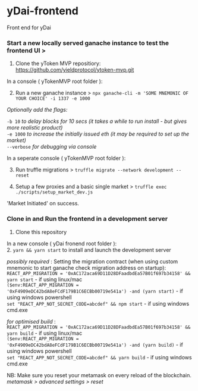 # yDai-frontend
Front end for yDai 

### Start a new locally served ganache instance to test the frontend UI > 

1. Clone the yToken MVP repositiory: https://github.com/yieldprotocol/ytoken-mvp.git

In a console ( yTokenMVP root folder ):

2. Run a new ganache instance >
`npx ganache-cli -m 'SOME MNEMONIC OF YOUR CHOICE' -i 1337 -e 1000`

*Optionally add the flags:*

`-b 10` *to delay blocks for 10 secs (it takes a while to run install - but gives more realistic product)*  
`-e 1000` *to increase the initially issued eth (it may be required to set up the market)*  
`--verbose` *for debugging via console*  

In a seperate console ( yTokenMVP root folder ):

3. Run truffle migrations >
`truffle migrate --network development --reset`  

4. Setup a few proxies and a basic single market >
`truffle exec ./scripts/setup_market_dev.js`

'Market Initiated' on success. 


### Clone in and Run the frontend in a development server

1. Clone this repository

In a new console ( yDai fronend root folder ):  
2. `yarn && yarn start` to install and launch the development server

*possibly required* : Setting the migration contract (when using custom mnemonic to start ganache check migration address on startup):  
`REACT_APP_MIGRATION = '0xAC172aca69D11D28DFaadbdEa57B01f697b34158' && yarn start`  - if using linux/mac  
`($env:REACT_APP_MIGRATION = '0xF4909eDC42bdA8eFCdF179B1C6ECBb00719e541a') -and (yarn start)`  - if using windows powershell  
`set "REACT_APP_NOT_SECRET_CODE=abcdef" && npm start` - if using windows cmd.exe  

*for optimised build* :  
`REACT_APP_MIGRATION = '0xAC172aca69D11D28DFaadbdEa57B01f697b34158' && yarn build`  - if using linux/mac  
`($env:REACT_APP_MIGRATION = '0xF4909eDC42bdA8eFCdF179B1C6ECBb00719e541a') -and (yarn build)`  - if using windows powershell  
`set "REACT_APP_NOT_SECRET_CODE=abcdef" && yarn build` - if using windows cmd.exe

NB: Make sure you reset your metamask on every reload of the blockchain.  
*metamask > advanced settings > reset*
